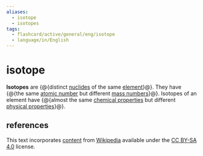 ```yaml
---
aliases:
  - isotope
  - isotopes
tags:
  - flashcard/active/general/eng/isotope
  - language/in/English
---
```


# isotope

__Isotopes__ are {@{distinct [nuclides](nuclide.md) of the same [element](chemical%20element.md)}@}. They have {@{the same [atomic number](atomic%20number.md) but different [mass numbers](mass%20number.md)}@}. Isotopes of an element have {@{almost the same [chemical properties](chemical%20property.md) but different [physical properties](physical%20property.md)}@}. <!--SR:!2025-11-25,617,270!2027-09-16,1264,350!2026-09-19,618,250-->

## references

This text incorporates [content](https://en.wikipedia.org/wiki/isotope) from [Wikipedia](Wikipedia.md) available under the [CC BY-SA 4.0](https://creativecommons.org/licenses/by-sa/4.0/) license.
